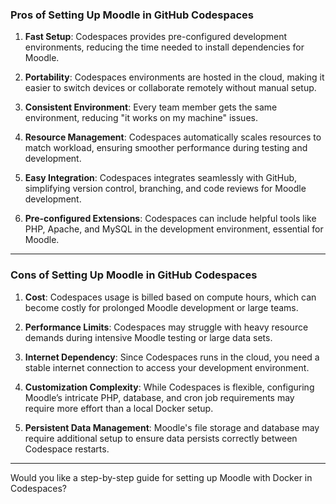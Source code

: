 ### **Pros of Setting Up Moodle in GitHub Codespaces**
1. **Fast Setup**: Codespaces provides pre-configured development environments, reducing the time needed to install dependencies for Moodle.

2. **Portability**: Codespaces environments are hosted in the cloud, making it easier to switch devices or collaborate remotely without manual setup.

3. **Consistent Environment**: Every team member gets the same environment, reducing "it works on my machine" issues.

4. **Resource Management**: Codespaces automatically scales resources to match workload, ensuring smoother performance during testing and development.

5. **Easy Integration**: Codespaces integrates seamlessly with GitHub, simplifying version control, branching, and code reviews for Moodle development.

6. **Pre-configured Extensions**: Codespaces can include helpful tools like PHP, Apache, and MySQL in the development environment, essential for Moodle.

---

### **Cons of Setting Up Moodle in GitHub Codespaces**
1. **Cost**: Codespaces usage is billed based on compute hours, which can become costly for prolonged Moodle development or large teams.

2. **Performance Limits**: Codespaces may struggle with heavy resource demands during intensive Moodle testing or large data sets.

3. **Internet Dependency**: Since Codespaces runs in the cloud, you need a stable internet connection to access your development environment.

4. **Customization Complexity**: While Codespaces is flexible, configuring Moodle’s intricate PHP, database, and cron job requirements may require more effort than a local Docker setup.

5. **Persistent Data Management**: Moodle's file storage and database may require additional setup to ensure data persists correctly between Codespace restarts.

---

Would you like a step-by-step guide for setting up Moodle with Docker in Codespaces?